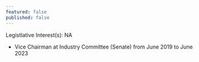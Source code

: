 ```yaml
---
featured: false
published: false
---
```

Legistlative Interest(s): NA

* Vice Chairman at Industry Committee (Senate) from June 2019 to June 2023